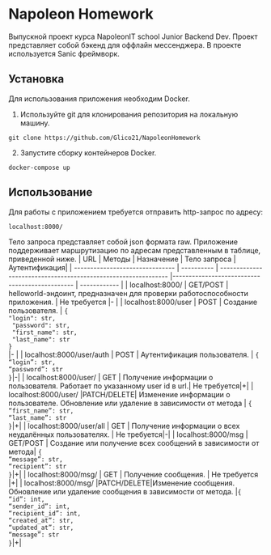 # Napoleon Homework
Выпускной проект курса NapoleonIT school Junior Backend Dev.
Проект представляет собой бэкенд для оффлайн мессенджера.
В проекте используется Sanic фреймворк.
## Установка
Для использования приложения необходим Docker.
1. Используйте git для клонирования репозитория на локальную машину.
```
git clone https://github.com/Glico21/NapoleonHomework
```
2. Запустите сборку контейнеров Docker.
```
docker-compose up
```
## Использование
Для работы с приложением требуется отправить http-запрос по адресу:
```
localhost:8000/
```
Тело запроса представляет собой json формата raw.
Приложение поддерживает маршрутизацию по адресам представленным в таблице, приведенной ниже.
|                URL              |   Методы   |                                                                             Назначение    |                                                        Тело запроса  |Аутентификация|
| ------------------------------- | ---------- | --------------------------------------------------------------  |----------------------------------------------- | ------------ |
|          localhost:8000/        |  GET/POST  |           helloworld-эндоинт, предназначен для проверки работоспособности приложения.     |                                                        Не требуется  |-  |
|        localhost:8000/user      |    POST    |                                                                 Создание пользователя.    |  ```{```<br>```"login": str,``` <br>  ``` "password": str,``` <br>``` "first_name": str,```<br> ``` "last_name": str```<br> ```}```<br>|- |
|     localhost:8000/user/auth    |    POST    |                                                            Аутентификация пользователя.   |                                        ```{```<br> ```“login”: str,```<br> ```“password”: str```<br> ```}```|-|
|  localhost:8000/user/<user id>  |     GET    |                 Получение информации о пользователя. Работает по указанному user id в url.|                                                          Не требуется|+|
|  localhost:8000/user/<user id>  |PATCH/DELETE|      Изменение информации о пользователе. Обновление или удаление в зависимости от метода |                                  ```{```<br> ```“first_name”: str,```<br> ```“last_name”: str```<br> ```}```|+|
|     localhost:8000/user/all     |     GET    |                                   Получение информации о всех неудалённых пользователях.  |                                                          Не требуется|-|
|       localhost:8000/msg        |  GET/POST  |                              Создание или получение всех сообщений в зависимости от метода|                                    ```{``` <br>```“message”: str,```<br> ```“recipient”: str```<br> ```}```|+|
| localhost:8000/msg/<message id> |      GET   |                                                                     Получение сообщения.  |                                                        Не требуется                                   |+|
| localhost:8000/msg/<message id> |PATCH/DELETE|Изменение сообщения. Обновление или удаление сообщения в зависимости от метода.            |```{```<br> ```“id”: int,```<br> ```“sender_id”: int,```<br> ```“recipient_id”: int,``` <br>```“created_at”: str,```<br> ```“updated_at”: str,```<br> ```“message”: str```<br> ```}```|+|
